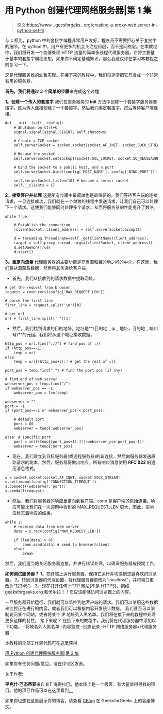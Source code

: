 # 用 Python 创建代理网络服务器|第 1 集

> 原文:[https://www . geesforgeks . org/creating-a-proxy-web server-in-python-set-1/](https://www.geeksforgeeks.org/creating-a-proxy-webserver-in-python-set-1/)

与 c 相比，python 中的套接字编程非常用户友好。程序员不需要担心关于套接字的细节。在 python 中，用户有更多的机会关注应用层，而不是网络层。在本教程中，我们将开发一个能够处理 HTTP 流量的简单多线程代理服务器。它将主要基于基本的套接字编程思想。如果你不确定基础知识，那么我建议你在学习本教程之前复习一下。

这是代理服务器的幼稚实现。在接下来的教程中，我们将逐渐把它开发成一个非常有用的服务器。

**首先，我们将通过 3 个简单的步骤**来完成这个过程

**1。创建一个传入的套接字**
我们在服务器类的 __init__ 方法中创建一个套接字服务器套接字。这为传入连接创建了一个套接字。然后我们绑定套接字，然后等待客户端连接。

```html
def __init__(self, config):
    # Shutdown on Ctrl+C
    signal.signal(signal.SIGINT, self.shutdown) 

    # Create a TCP socket
    self.serverSocket = socket.socket(socket.AF_INET, socket.SOCK_STREAM)

    # Re-use the socket
    self.serverSocket.setsockopt(socket.SOL_SOCKET, socket.SO_REUSEADDR, 1)

    # bind the socket to a public host, and a port   
    self.serverSocket.bind((config['HOST_NAME'], config['BIND_PORT']))

    self.serverSocket.listen(10) # become a server socket
    self.__clients = {}

```

**2。接受客户并处理**
这是所有步骤中最简单也是最重要的。我们等待客户端的连接请求，一旦连接成功，我们就在一个单独的线程中发送请求，让我们自己可以处理下一个请求。这使我们能够同时处理多个请求，从而将服务器的性能提升了数倍。

```html
while True:

    # Establish the connection
    (clientSocket, client_address) = self.serverSocket.accept() 

    d = threading.Thread(name=self._getClientName(client_address), 
    target = self.proxy_thread, args=(clientSocket, client_address))
    d.setDaemon(True)
    d.start()

```

**3。重定向流量**
代理服务器的主要功能是充当源和目的地之间的中介。在这里，我们将从源获取数据，然后将其传递给客户端。

*   首先，我们从接收到的请求数据中提取网址。

```html
# get the request from browser
request = conn.recv(config['MAX_REQUEST_LEN']) 

# parse the first line
first_line = request.split('\n')[0]

# get url
url = first_line.split(' ')[1]
```

*   然后，我们找到请求的目的地址。地址是**(目的地 _ ip _ 地址，目的地 _ 端口号)**的元组。我们将从这个地址接收数据。

```html
http_pos = url.find("://") # find pos of ://
if (http_pos==-1):
    temp = url
else:
    temp = url[(http_pos+3):] # get the rest of url

port_pos = temp.find(":") # find the port pos (if any)

# find end of web server
webserver_pos = temp.find("/")
if webserver_pos == -1:
    webserver_pos = len(temp)

webserver = ""
port = -1
if (port_pos==-1 or webserver_pos < port_pos): 

    # default port 
    port = 80 
    webserver = temp[:webserver_pos] 

else: # specific port 
    port = int((temp[(port_pos+1):])[:webserver_pos-port_pos-1])
    webserver = temp[:port_pos] 

```

*   现在，我们建立到目标服务器(或远程服务器)的新连接，然后向服务器发送原始请求的副本。然后，服务器将做出响应。所有响应消息使用 **RFC 822** 的通用消息格式。

```html
s = socket.socket(socket.AF_INET, socket.SOCK_STREAM) 
s.settimeout(config['CONNECTION_TIMEOUT'])
s.connect((webserver, port))
s.sendall(request)

```

*   然后，我们将服务器的响应重定向到客户端。conn 是客户端的原始连接。响应可能比我们在一次调用中收到的 MAX_REQUEST_LEN 更大，因此，空响应标志着响应的结束。

```html
while 1:
    # receive data from web server
    data = s.recv(config['MAX_REQUEST_LEN'])

    if (len(data) > 0):
        conn.send(data) # send to browser/client
    else:
        break

```

然后，我们适当地关闭服务器连接，并进行错误处理，以确保服务器按预期工作。

**如何测试服务器？**
1。在终端上运行服务器。保持它运行并切换到您最喜欢的浏览器。
2。转到浏览器的代理设置，将代理服务器更改为“localhost”，并将端口更改为“12345”。
3。现在打开任何 HTTP 网站(不是 HTTPS)，例如 geeksforgeeks.org 和伏尔拉！！您应该能够访问浏览器上的内容。

一旦服务器开始运行，我们就可以监控到达客户端的请求。我们可以使用这些数据来监控正在进行的内容，或者我们可以根据内容开发统计数据。
我们甚至可以限制访问某个网站，或者将某个 IP 地址列入黑名单。我们将在接下来的教程中处理更多这样的特性。
接下来呢？
在接下来的教程中，我们将在代理服务器中添加以下功能。
–将域名列入黑名单
–内容监控
–日志记录
–HTTP 网络服务器+代理服务器

本教程的全部工作源代码可在[这里](https://drive.google.com/file/d/0Bw6qkH-Uvw8Zbnl4RU5xcjNEOHc/view)获得

[用 Python 创建代理网络服务器|第 2 集](https://www.geeksforgeeks.org/kruskals-algorithm-using-stl-in-c/)

如果你有任何问题/意见，请在评论区发表。

关于作者:

**平克什·巴杰蒂亚**来自 IIIT 海得拉巴。他本质上是一个极客，有大量值得寻找的项目。他的项目作品可以在这里看到[。](https://github.com/pinkeshbadjatiya/)

如果你也想在这里展示你的博客，请查看 [GBlog](http://geeksquiz.com/gblog/) 在 GeeksforGeeks 上的客座博文。